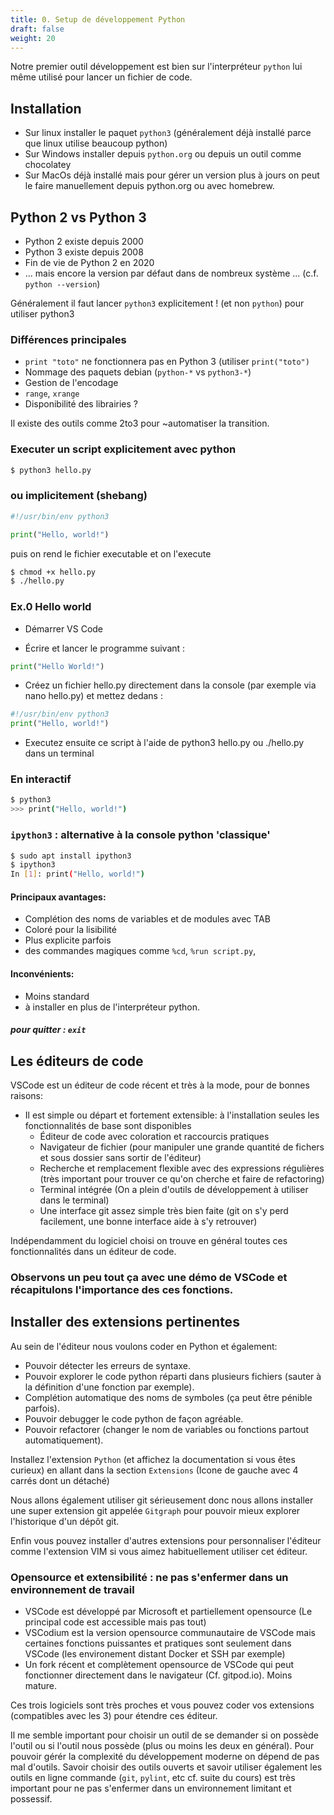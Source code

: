 ```yaml
---
title: 0. Setup de développement Python
draft: false
weight: 20
---
```


Notre premier outil développement est bien sur l'interpréteur `python` lui même utilisé pour lancer un fichier de code.

## Installation

- Sur linux installer le paquet `python3` (généralement déjà installé parce que linux utilise beaucoup python)
- Sur Windows installer depuis `python.org` ou depuis un outil comme chocolatey
- Sur MacOs déjà installé mais pour gérer un version plus à jours on peut le faire manuellement depuis python.org ou avec homebrew.


## Python 2 vs Python 3

- Python 2 existe depuis 2000
- Python 3 existe depuis 2008
- Fin de vie de Python 2 en 2020
- ... mais encore la version par défaut dans de nombreux système ... (c.f. `python --version`)

Généralement il faut lancer `python3` explicitement ! (et non `python`) pour utiliser python3

### Différences principales

- `print "toto"` ne fonctionnera pas en Python 3 (utiliser `print("toto")`
- Nommage des paquets debian (`python-*` vs `python3-*`)
- Gestion de l'encodage
- `range`, `xrange`
- Disponibilité des librairies ?

Il existe des outils comme 2to3 pour ~automatiser la transition.

### Executer un script explicitement avec python

```bash
$ python3 hello.py
```

### ou implicitement (shebang)

```python
#!/usr/bin/env python3

print("Hello, world!")
```

puis on rend le fichier executable et on l'execute

```bash
$ chmod +x hello.py
$ ./hello.py
```

### Ex.0 Hello world

- Démarrer VS Code

- Écrire et lancer le programme suivant :

```python
print("Hello World!")
```

- Créez un fichier hello.py directement dans la console (par exemple via nano hello.py) et mettez dedans :
```python
#!/usr/bin/env python3
print("Hello, world!")
```

- Executez ensuite ce script à l'aide de python3 hello.py ou ./hello.py dans un terminal

### En interactif

```bash
$ python3
>>> print("Hello, world!")
```

### `ipython3` : alternative à la console python 'classique'

```bash
$ sudo apt install ipython3
$ ipython3
In [1]: print("Hello, world!")
```

#### Principaux avantages:

- Complétion des noms de variables et de modules avec TAB
- Coloré pour la lisibilité
- Plus explicite parfois
- des commandes magiques comme `%cd`, `%run script.py`,

#### Inconvénients:

- Moins standard
- à installer en plus de l'interpréteur python.

##### pour quitter : `exit`

## Les éditeurs de code

VSCode est un éditeur de code récent et très à la mode, pour de bonnes raisons:
- Il est simple ou départ et fortement extensible: à l'installation seules les fonctionnalités de base sont disponibles
    - Éditeur de code avec coloration et raccourcis pratiques
    - Navigateur de fichier (pour manipuler une grande quantité de fichers et sous dossier sans sortir de l'éditeur)
    - Recherche et remplacement flexible avec des expressions régulières (très important pour trouver ce qu'on cherche et faire de refactoring)
    - Terminal intégrée (On a plein d'outils de développement à utiliser dans le terminal)
    - Une interface git assez simple très bien faite (git on s'y perd facilement, une bonne interface aide à s'y retrouver)

Indépendamment du logiciel choisi on trouve en général toutes ces fonctionnalités dans un éditeur de code.

### Observons un peu tout ça avec une démo de VSCode et récapitulons l'importance des ces fonctions.

## Installer des extensions pertinentes

Au sein de l'éditeur nous voulons coder en Python et également:
- Pouvoir détecter les erreurs de syntaxe.
- Pouvoir explorer le code python réparti dans plusieurs fichiers (sauter à la définition d'une fonction par exemple).
- Complétion automatique des noms de symboles (ça peut être pénible parfois).
- Pouvoir debugger le code python de façon agréable.
- Pouvoir refactorer (changer le nom de variables ou fonctions partout automatiquement).

Installez l'extension `Python` (et affichez la documentation si vous êtes curieux) en allant dans la section `Extensions` (Icone de gauche avec 4 carrés dont un détaché)

Nous allons également utiliser git sérieusement donc nous allons installer une super extension git appelée `Gitgraph` pour pouvoir mieux explorer l'historique d'un dépôt git.

Enfin vous pouvez installer d'autres extensions pour personnaliser l'éditeur comme l'extension VIM si vous aimez habituellement utiliser cet éditeur.

### Opensource et extensibilité : ne pas s'enfermer dans un environnement de travail

- VSCode est développé par Microsoft et partiellement opensource (Le principal code est accessible mais pas tout)
- VSCodium est la version opensource communautaire de VSCode mais certaines fonctions puissantes et pratiques sont seulement dans VSCode (les environement distant Docker et SSH par exemple)
- Un fork récent et complètement opensource de VSCode qui peut fonctionner directement dans le navigateur (Cf. gitpod.io). Moins mature.

Ces trois logiciels sont très proches et vous pouvez coder vos extensions (compatibles avec les 3) pour étendre ces éditeur.

Il me semble important pour choisir un outil de se demander si on possède l'outil ou si l'outil nous possède (plus ou moins les deux en général). Pour pouvoir gérér la complexité du développement moderne on dépend de pas mal d'outils. Savoir choisir des outils ouverts et savoir utiliser également les outils en ligne commande (`git`, `pylint`, etc cf. suite du cours) est très important pour ne pas s'enfermer dans un environnement limitant et possessif.
